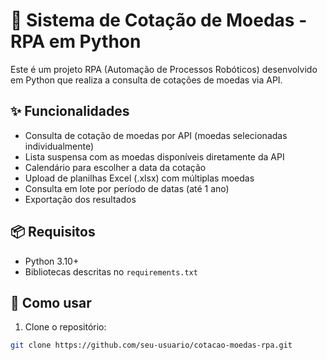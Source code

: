 # 💱 Sistema de Cotação de Moedas - RPA em Python

Este é um projeto RPA (Automação de Processos Robóticos) desenvolvido em Python que realiza a consulta de cotações de moedas via API.

## ✨ Funcionalidades

- Consulta de cotação de moedas por API (moedas selecionadas individualmente)
- Lista suspensa com as moedas disponíveis diretamente da API
- Calendário para escolher a data da cotação
- Upload de planilhas Excel (.xlsx) com múltiplas moedas
- Consulta em lote por período de datas (até 1 ano)
- Exportação dos resultados

## 📦 Requisitos

- Python 3.10+
- Bibliotecas descritas no `requirements.txt`

## 📂 Como usar

1. Clone o repositório:
```bash
git clone https://github.com/seu-usuario/cotacao-moedas-rpa.git
